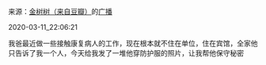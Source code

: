 来源：[金树树（来自豆瓣）](https://www.douban.com/people/147024697/)的[广播](https://www.douban.com/people/147024697/status/2861951380/)


2020-03-11_22:06:21


我爸最近做一些接触康复病人的工作，现在根本就不住在单位，住在宾馆，全家他只告诉了我一个人，今天给我发了一堆他穿防护服的照片，让我帮他保守秘密
